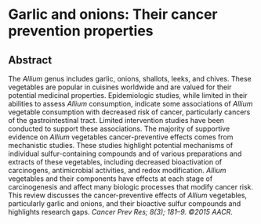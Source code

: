 # Garlic and onions: Their cancer prevention properties

## Abstract

The _Allium_ genus includes garlic, onions, shallots, leeks, and chives. These vegetables are popular in cuisines worldwide and are valued for their potential medicinal properties. Epidemiologic studies, while limited in their abilities to assess _Allium_ consumption, indicate some associations of _Allium_ vegetable consumption with decreased risk of cancer, particularly cancers of the gastrointestinal tract. Limited intervention studies have been conducted to support these associations. The majority of supportive evidence on _Allium_ vegetables cancer-preventive effects comes from mechanistic studies. These studies highlight potential mechanisms of individual sulfur-containing compounds and of various preparations and extracts of these vegetables, including decreased bioactivation of carcinogens, antimicrobial activities, and redox modification. _Allium_ vegetables and their components have effects at each stage of carcinogenesis and affect many biologic processes that modify cancer risk. This review discusses the cancer-preventive effects of _Allium_ vegetables, particularly garlic and onions, and their bioactive sulfur compounds and highlights research gaps. _Cancer Prev Res; 8(3); 181–9. ©2015 AACR_. 